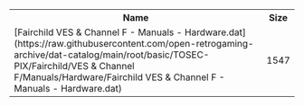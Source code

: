 <table>
<tr><th>Name</th><th>Size</th></tr>
<tr><td>[Fairchild VES & Channel F - Manuals - Hardware.dat](https://raw.githubusercontent.com/open-retrogaming-archive/dat-catalog/main/root/basic/TOSEC-PIX/Fairchild/VES & Channel F/Manuals/Hardware/Fairchild VES & Channel F - Manuals - Hardware.dat)</td><td>1547</td></tr>
</table>

